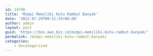 ```yaml
---
id: 14740
title: 'Mimpi Memiliki Kutu Rambut Banyak'
date: '2022-07-29T09:51:35+00:00'
author: admin
layout: post
guid: 'https://bos.awn.biz.id/mimpi-memiliki-kutu-rambut-banyak/'
permalink: /mimpi-memiliki-kutu-rambut-banyak/
categories:
    - Uncategorized
---
```


